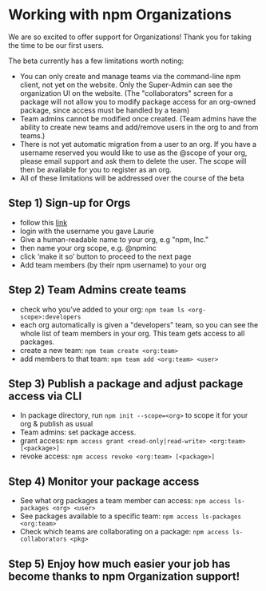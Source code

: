 <!--
title: 14 - Working with Organizations
featured: true
-->
# **Working with npm Organizations**
We are so excited to offer support for Organizations! Thank you for taking the time to be our first users.

The beta currently has a few limitations worth noting:
* You can only create and manage teams via the command-line npm client, not yet on the website. Only the Super-Admin can see the organization UI on the website. (The "collaborators" screen for a package will not allow you to modify package access for an org-owned package, since access must be handled by a team)
* Team admins cannot be modified once created. (Team admins have the ability to create new teams and add/remove users in the org to and from teams.)
* There is not yet automatic migration from a user to an org. If you have a username reserved you would like to use as the @scope of your org, please email support and ask them to delete the user. The scope will then be available for you to register as an org.
* All of these limitations will be addressed over the course of the beta

## **Step 1)** Sign-up for Orgs
* follow this [link](www.npmjs.com/org?join-beta)
* login with the username you gave Laurie
* Give a human-readable name to your org, e.g "npm, Inc."
* then name your org scope, e.g. @npminc
* click ‘make it so’ button to proceed to the next page
* Add team members (by their npm username) to your org

## **Step 2)**  Team Admins create teams
* check who you’ve added to your org: `npm team ls <org-scope>:developers`
* each org automatically is given a "developers" team, so you can see the whole list of team members in your org. This team gets access to all packages.
* create a new team: `npm team create <org:team>`
* add members to that team: `npm team add <org:team> <user>`

## **Step 3)** Publish a package and adjust package access via CLI
* In package directory, run `npm init --scope=<org>` to scope it for your org & publish as usual
* Team admins: set package access.
* grant access:  `npm access grant <read-only|read-write> <org:team> [<package>]`
* revoke access: `npm access revoke <org:team> [<package>] `

## **Step 4)** Monitor your package access
* See what org packages a team member can access: `npm access ls-packages <org> <user>`
* See packages available to a specific team: `npm access ls-packages <org:team> `
* Check which teams are collaborating on a package: `npm access ls-collaborators <pkg>`
## **Step 5)** Enjoy how much easier your job has become thanks to npm Organization support!
